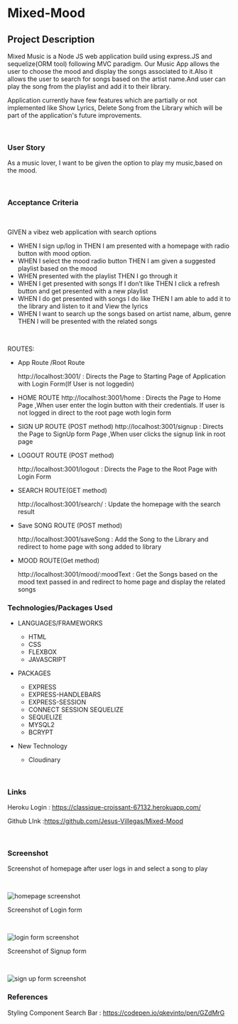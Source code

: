 # Mixed-Mood

## Project Description

Mixed Music is a Node JS web application build using express.JS and sequelize(ORM tool) following MVC paradigm.
Our Music App allows the user to choose the mood and display the songs associated to it.Also it allows the user to 
search for songs based on the artist name.And user can play the song from the playlist and add it to their library.

Application currently have few features which are partially or not implemented like Show Lyrics,
Delete Song from the Library which will be part of the application's future improvements.

<br>

### User Story

As a music lover, I want to be given the option to play my music,based on the mood.

<br>


### Acceptance Criteria

<br>

GIVEN a vibez web application with search options
*   WHEN I sign up/log in THEN I am presented with a homepage with radio button with mood option.
*   WHEN I select the mood radio button THEN I am given a suggested playlist based on the mood
*   WHEN presented with the playlist  THEN I go through it
*   WHEN I get presented with songs If I don’t like THEN I click a refresh button and get presented with a new playlist 
*   WHEN I do get presented with songs I do like THEN I am able to add it to the library and listen to it and View the lyrics
*   WHEN I want to search up the songs based on artist name, album, genre THEN I will be presented with the related songs 

<br>


ROUTES:

* App Route /Root Route

    http://localhost:3001/         :  Directs the Page to Starting Page of Application with Login Form(If User is not loggedin)

* HOME ROUTE 
    http://localhost:3001/home     :  Directs the Page to Home Page ,When user enter the login button with their credentials.
                                  If user is not logged in direct to the root page woth login form

* SIGN UP ROUTE (POST method)
    http://localhost:3001/signup   :  Directs the Page to SignUp form Page ,When user clicks the signup link in root page
                                

* LOGOUT ROUTE (POST method)

    http://localhost:3001/logout    : Directs the Page to the Root Page with Login Form

* SEARCH ROUTE(GET method)

    http://localhost:3001/search/<searchtext> : Update the homepage with the search result


* Save SONG ROUTE (POST method)

    http://localhost:3001/saveSong : Add the Song to the Library and redirect to home page with song added to library

* MOOD ROUTE(Get method) 

    http://localhost:3001/mood/:moodText : Get the Songs based on the mood text passed in and redirect to home page and 
    display the related songs 


### Technologies/Packages Used

* LANGUAGES/FRAMEWORKS

    * HTML
    * CSS
    * FLEXBOX
    * JAVASCRIPT

* PACKAGES

    * EXPRESS
    * EXPRESS-HANDLEBARS
    * EXPRESS-SESSION
    * CONNECT SESSION SEQUELIZE
    * SEQUELIZE
    * MYSQL2
    * BCRYPT

* New Technology
    * Cloudinary    

<br>

### Links

Heroku Login : https://classique-croissant-67132.herokuapp.com/

Github LInk :https://github.com/Jesus-Villegas/Mixed-Mood

<br>

### Screenshot

Screenshot of homepage after user logs in and select a song to play

<br>


![homepage  screenshot](./public/images/homepage_screenshot.png)

Screenshot of Login form

<br>


![login form screenshot](./public/images/login-form.png)

Screenshot of Signup form


<br>

![sign up form screenshot](./public/images/signup-form.png)

### References

Styling Component Search Bar : https://codepen.io/qkevinto/pen/GZdMrG


